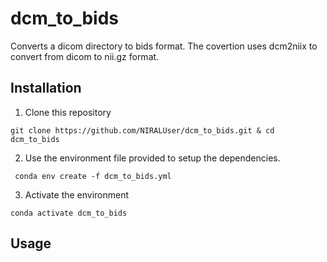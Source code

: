 # dcm_to_bids

Converts a dicom directory to bids format. The covertion uses dcm2niix to convert from dicom to nii.gz format. 

## Installation

1. Clone this repository

```
git clone https://github.com/NIRALUser/dcm_to_bids.git & cd dcm_to_bids
```

2. Use the environment file provided to setup the dependencies. 

```
 conda env create -f dcm_to_bids.yml
```

3. Activate the environment

```
conda activate dcm_to_bids
```

## Usage



